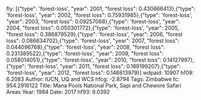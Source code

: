 fly: [{"type": 'forest-loss', "year": 2001, "forest loss": 0.430666413},{"type": 'forest-loss', "year": 2002, "forest loss": 0.75931985},{"type": 'forest-loss', "year": 2003, "forest loss": 0.09257068},{"type": 'forest-loss', "year": 2004, "forest loss": 0.050301772},{"type": 'forest-loss', "year": 2005, "forest loss": 0.386879529},{"type": 'forest-loss', "year": 2006, "forest loss": 0.086634702},{"type": 'forest-loss', "year": 2007, "forest loss": 0.044096768},{"type": 'forest-loss', "year": 2008, "forest loss": 0.231389522},{"type": 'forest-loss', "year": 2009, "forest loss": 0.058014051},{"type": 'forest-loss', "year": 2010, "forest loss": 0.14127997},{"type": 'forest-loss', "year": 2011, "forest loss": 0.189199207},{"type": 'forest-loss', "year": 2012, "forest loss": 0.146813979}]
wdpaid: 10907
hf09: 6.2083
Author: IUCN, UQ and WCS
hfcg: -2.8794
Tags: Zimbabwe
fc: 954.2916122
Title: Mana Pools National Park, Sapi and Chewore Safari Areas
Year: 1984
Date: 2017
hf93: 9.0392
